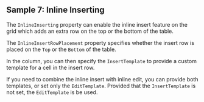 ## Sample 7: Inline Inserting

The `InlineInserting` property can enable the inline insert feature on the grid which adds an extra row on the top or the bottom of the table.

The `InlineInsertRowPlacement` property specifies whether the insert row is placed on the `Top` or the `Bottom` of the table.

In the column, you can then specify the `InsertTemplate` to provide a custom template for a cell in the insert row.

If you need to combine the inline insert with inline edit, you can provide both templates, or set only the `EditTemplate`. Provided that the `InsertTemplate` is not set, the `EditTemplate` is be used.
